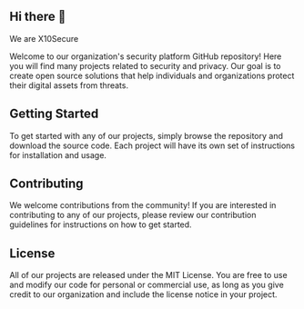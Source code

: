## Hi there 👋

We are X10Secure 

Welcome to our organization's security platform GitHub repository! Here you will find many projects related to security and privacy. Our goal is to create open source solutions that help individuals and organizations protect their digital assets from threats.


## Getting Started

To get started with any of our projects, simply browse the repository and download the source code. Each project will have its own set of instructions for installation and usage.

## Contributing

We welcome contributions from the community! If you are interested in contributing to any of our projects, please review our contribution guidelines for instructions on how to get started.

## License

All of our projects are released under the MIT License. You are free to use and modify our code for personal or commercial use, as long as you give credit to our organization and include the license notice in your project.
